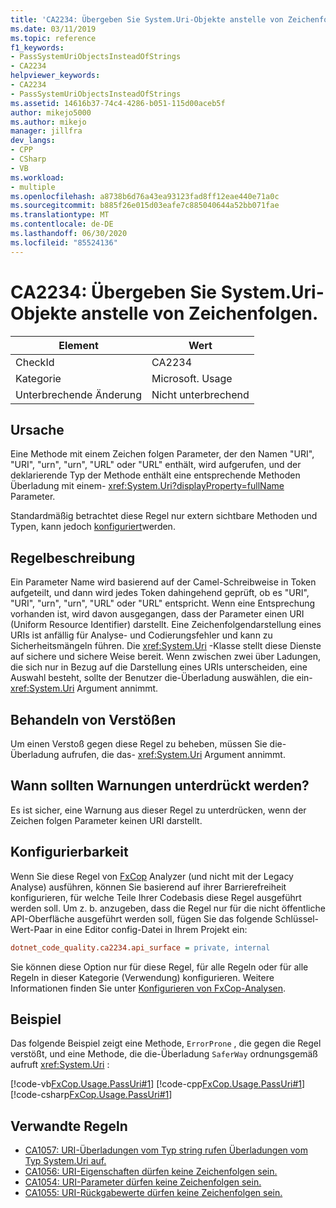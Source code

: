 ```yaml
---
title: 'CA2234: Übergeben Sie System.Uri-Objekte anstelle von Zeichenfolgen.'
ms.date: 03/11/2019
ms.topic: reference
f1_keywords:
- PassSystemUriObjectsInsteadOfStrings
- CA2234
helpviewer_keywords:
- CA2234
- PassSystemUriObjectsInsteadOfStrings
ms.assetid: 14616b37-74c4-4286-b051-115d00aceb5f
author: mikejo5000
ms.author: mikejo
manager: jillfra
dev_langs:
- CPP
- CSharp
- VB
ms.workload:
- multiple
ms.openlocfilehash: a8738b6d76a43ea93123fad8ff12eae440e71a0c
ms.sourcegitcommit: b885f26e015d03eafe7c885040644a52bb071fae
ms.translationtype: MT
ms.contentlocale: de-DE
ms.lasthandoff: 06/30/2020
ms.locfileid: "85524136"
---
```

# <a name="ca2234-pass-systemuri-objects-instead-of-strings"></a>CA2234: Übergeben Sie System.Uri-Objekte anstelle von Zeichenfolgen.

|Element|Wert|
|-|-|
|CheckId|CA2234|
|Kategorie|Microsoft. Usage|
|Unterbrechende Änderung|Nicht unterbrechend|

## <a name="cause"></a>Ursache

Eine Methode mit einem Zeichen folgen Parameter, der den Namen "URI", "URI", "urn", "urn", "URL" oder "URL" enthält, wird aufgerufen, und der deklarierende Typ der Methode enthält eine entsprechende Methoden Überladung mit einem- <xref:System.Uri?displayProperty=fullName> Parameter.

Standardmäßig betrachtet diese Regel nur extern sichtbare Methoden und Typen, kann jedoch [konfiguriert](#configurability)werden.

## <a name="rule-description"></a>Regelbeschreibung

Ein Parameter Name wird basierend auf der Camel-Schreibweise in Token aufgeteilt, und dann wird jedes Token dahingehend geprüft, ob es "URI", "URI", "urn", "urn", "URL" oder "URL" entspricht. Wenn eine Entsprechung vorhanden ist, wird davon ausgegangen, dass der Parameter einen URI (Uniform Resource Identifier) darstellt. Eine Zeichenfolgendarstellung eines URIs ist anfällig für Analyse- und Codierungsfehler und kann zu Sicherheitsmängeln führen. Die <xref:System.Uri> -Klasse stellt diese Dienste auf sichere und sichere Weise bereit. Wenn zwischen zwei über Ladungen, die sich nur in Bezug auf die Darstellung eines URIs unterscheiden, eine Auswahl besteht, sollte der Benutzer die-Überladung auswählen, die ein- <xref:System.Uri> Argument annimmt.

## <a name="how-to-fix-violations"></a>Behandeln von Verstößen

Um einen Verstoß gegen diese Regel zu beheben, müssen Sie die-Überladung aufrufen, die das- <xref:System.Uri> Argument annimmt.

## <a name="when-to-suppress-warnings"></a>Wann sollten Warnungen unterdrückt werden?

Es ist sicher, eine Warnung aus dieser Regel zu unterdrücken, wenn der Zeichen folgen Parameter keinen URI darstellt.

## <a name="configurability"></a>Konfigurierbarkeit

Wenn Sie diese Regel von [FxCop](install-fxcop-analyzers.md) Analyzer (und nicht mit der Legacy Analyse) ausführen, können Sie basierend auf ihrer Barrierefreiheit konfigurieren, für welche Teile Ihrer Codebasis diese Regel ausgeführt werden soll. Um z. b. anzugeben, dass die Regel nur für die nicht öffentliche API-Oberfläche ausgeführt werden soll, fügen Sie das folgende Schlüssel-Wert-Paar in eine Editor config-Datei in Ihrem Projekt ein:

```ini
dotnet_code_quality.ca2234.api_surface = private, internal
```

Sie können diese Option nur für diese Regel, für alle Regeln oder für alle Regeln in dieser Kategorie (Verwendung) konfigurieren. Weitere Informationen finden Sie unter [Konfigurieren von FxCop-Analysen](configure-fxcop-analyzers.md).

## <a name="example"></a>Beispiel

Das folgende Beispiel zeigt eine Methode, `ErrorProne` , die gegen die Regel verstößt, und eine Methode, die die-Überladung `SaferWay` ordnungsgemäß aufruft <xref:System.Uri> :

[!code-vb[FxCop.Usage.PassUri#1](../code-quality/codesnippet/VisualBasic/ca2234-pass-system-uri-objects-instead-of-strings_1.vb)]
[!code-cpp[FxCop.Usage.PassUri#1](../code-quality/codesnippet/CPP/ca2234-pass-system-uri-objects-instead-of-strings_1.cpp)]
[!code-csharp[FxCop.Usage.PassUri#1](../code-quality/codesnippet/CSharp/ca2234-pass-system-uri-objects-instead-of-strings_1.cs)]

## <a name="related-rules"></a>Verwandte Regeln

- [CA1057: URI-Überladungen vom Typ string rufen Überladungen vom Typ System.Uri auf.](../code-quality/ca1057.md)
- [CA1056: URI-Eigenschaften dürfen keine Zeichenfolgen sein.](../code-quality/ca1056.md)
- [CA1054: URI-Parameter dürfen keine Zeichenfolgen sein.](../code-quality/ca1054.md)
- [CA1055: URI-Rückgabewerte dürfen keine Zeichenfolgen sein.](../code-quality/ca1055.md)
